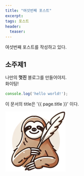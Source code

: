 ```yaml
---
title: "여섯번째 포스트"
excerpt: 
tags: 포스트
header:
  teaser: 
---
```


여섯번째 포스트를 작성하고 있다.

## 소주제1

나만의 __멋진__ 블로그를 만들어야지.<br/>
화이팅!

```javascript
console.log('hello world!');
```

이 문서의 title은 '{{ page.title }}' 이다.

![text](/assets/favicon.ico/android-icon-192x192.png)
